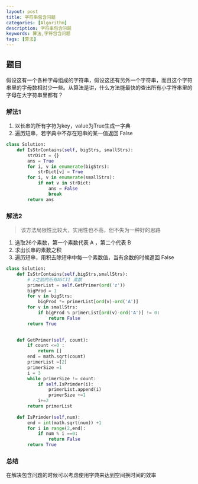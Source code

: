 ```yaml
---
layout: post
title: 字符串包含问题
categories: [Algorithm]
description: 字符串包含问题
keywords: 算法,字符包含问题
tags: [算法]
---
```


## 题目
假设这有一个各种字母组成的字符串，假设这还有另外一个字符串，而且这个字符串里的字母数相对少一些。从算法是讲，什么方法能最快的查出所有小字符串里的字母在大字符串里都有？

### 解法1

1. 以长串的所有字符为key，value为True生成一字典
1. 遍历短串，若字典中不存在短串的某一值返回 False

```python
class Solution:
    def IsStrContains(self, bigStrs, smallStrs):
        strDict = {}
        ans = True
        for i, v in enumerate(bigStrs):
            strDict[v] = True
        for i, v in enumerate(smallStrs):
            if not v in strDict:
                ans = False
                break
        return ans
```

### 解法2
> 该方法局限性比较大，实用性也不高，但不失为一种好的思路

1. 选取26个素数，第一个素数代表 A ，第二个代表 B 
1. 求出长串的素数之积
1. 遍历短串，用积去除短串中每一个素数值，当有余数的时候返回 False

```python
class Solution:
    def IsStrContains(self,bigStrs,smallStrs):
        # z之前的所有ASCII 素数
        primerList = self.GetPrimer(ord('z'))
        bigProd = 1
        for v in bigStrs:
            bigProd *= primerList[ord(v)-ord('A')]
        for v in smallStrs:
            if bigProd % primerList[ord(v)-ord('A')] != 0:
                return False
        return True
            

    def GetPrimer(self, count):
        if count <=0 :
            return []
        end = math.sqrt(count)
        primerList =[2]
        primerSize =1
        i = 3
        while primerSize != count:
            if self.IsPrimder(i):
                primerList.append(i)
                primerSize +=1
            i+=2
        return primerList
    
    def IsPrimder(self,num):
        end = int(math.sqrt(num)) +1
        for i in range(2,end):
            if num % i ==0:
                return False
        return True

```

### 总结
在解决包含问题的时候可以考虑使用字典来达到空间换时间的效率
